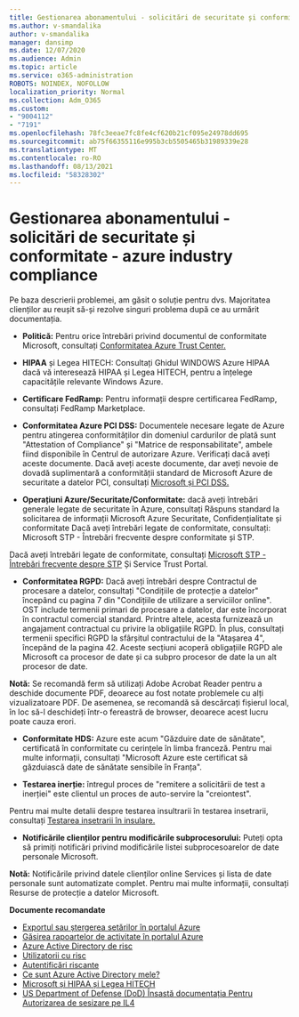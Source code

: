 ```yaml
---
title: Gestionarea abonamentului - solicitări de securitate și conformitate - azure industry compliance
ms.author: v-smandalika
author: v-smandalika
manager: dansimp
ms.date: 12/07/2020
ms.audience: Admin
ms.topic: article
ms.service: o365-administration
ROBOTS: NOINDEX, NOFOLLOW
localization_priority: Normal
ms.collection: Adm_O365
ms.custom:
- "9004112"
- "7191"
ms.openlocfilehash: 78fc3eeae7fc8fe4cf620b21cf095e24978dd695
ms.sourcegitcommit: ab75f66355116e995b3cb5505465b31989339e28
ms.translationtype: MT
ms.contentlocale: ro-RO
ms.lasthandoff: 08/13/2021
ms.locfileid: "58328302"
---
```

# <a name="subscription-management---security-and-compliance-requests---azure-industry-compliance-accreditation"></a>Gestionarea abonamentului - solicitări de securitate și conformitate - azure industry compliance

Pe baza descrierii problemei, am găsit o soluție pentru dvs. Majoritatea clienților au reușit să-și rezolve singuri problema după ce au urmărit documentația.

- **Politică:** Pentru orice întrebări privind documentul de conformitate Microsoft, consultați [Conformitatea Azure Trust Center.](https://docs.microsoft.com/compliance/regulatory/offering-SOC)

- **HIPAA** și Legea HITECH: Consultați Ghidul WINDOWS Azure HIPAA dacă vă interesează HIPAA și Legea HITECH, pentru a înțelege capacitățile relevante Windows Azure.

- **Certificare FedRamp:** Pentru informații despre certificarea FedRamp, consultați FedRamp Marketplace.

- **Conformitatea Azure PCI DSS:** Documentele necesare legate de Azure pentru atingerea conformităților din domeniul cardurilor de plată sunt "Attestation of Compliance" și "Matrice de responsabilitate", ambele fiind disponibile în Centrul de autorizare Azure. Verificați dacă aveți aceste documente. Dacă aveți aceste documente, dar aveți nevoie de dovadă suplimentară a conformității standard de Microsoft Azure de securitate a datelor PCI, consultați [Microsoft și PCI DSS.](https://docs.microsoft.com/compliance/regulatory/offering-PCI-DSS)

- **Operațiuni Azure/Securitate/Conformitate:** dacă aveți întrebări generale legate de securitate în Azure, consultați Răspuns standard la solicitarea de informații Microsoft Azure Securitate, Confidențialitate și conformitate Dacă aveți întrebări legate de conformitate, consultați: Microsoft STP - Întrebări frecvente despre conformitate și STP.

Dacă aveți întrebări legate de conformitate, consultați [Microsoft STP - Întrebări frecvente despre STP](https://www.microsoft.com/trust-center/compliance/compliance-overview) Și Service Trust Portal.

- **Conformitatea RGPD:** Dacă aveți întrebări despre Contractul de procesare a datelor, consultați "Condițiile de protecție a datelor" începând cu pagina 7 din "Condițiile de utilizare a serviciilor online". OST include termenii primari de procesare a datelor, dar este încorporat în contractul comercial standard. Printre altele, acesta furnizează un angajament contractual cu privire la obligațiile RGPD. În plus, consultați termenii specifici RGPD la sfârșitul contractului de la "Atașarea 4", începând de la pagina 42. Aceste secțiuni acoperă obligațiile RGPD ale Microsoft ca procesor de date și ca subpro procesor de date la un alt procesor de date.

**Notă:** Se recomandă ferm să utilizați Adobe Acrobat Reader pentru a deschide documente PDF, deoarece au fost notate problemele cu alți vizualizatoare PDF. De asemenea, se recomandă să descărcați fișierul local, în loc să-l deschideți într-o fereastră de browser, deoarece acest lucru poate cauza erori.

- **Conformitate HDS:** Azure este acum "Găzduire date de sănătate", certificată în conformitate cu cerințele în limba franceză. Pentru mai multe informații, consultați "Microsoft Azure este certificat să găzduiască date de sănătate sensibile în Franța".

- **Testarea inerție:** întregul proces de "remitere a solicitării de test a inerției" este clientul un proces de auto-servire la "creiontest".

Pentru mai multe detalii despre testarea insultrarii în testarea insetrarii, consultați [Testarea insetrarii în insulare.](https://docs.microsoft.com/azure/security/fundamentals/pen-testing)

- **Notificările clienților pentru modificările subprocesorului:** Puteți opta să primiți notificări privind modificările listei subprocesoarelor de date personale Microsoft.

**Notă:** Notificările privind datele clienților online Services și lista de date personale sunt automatizate complet. Pentru mai multe informații, consultați Resurse de protecție a datelor Microsoft.

**Documente recomandate**

- [Exportul sau ștergerea setărilor în portalul Azure](https://docs.microsoft.com/azure/azure-portal/set-preferences)
- [Găsirea rapoartelor de activitate în portalul Azure](https://docs.microsoft.com/azure/active-directory/reports-monitoring/howto-find-activity-reports)
- [Azure Active Directory de risc](https://docs.microsoft.com/azure/active-directory/identity-protection/overview-identity-protection)
- [Utilizatorii cu risc](https://docs.microsoft.com/azure/active-directory/identity-protection/overview-identity-protection)
- [Autentificări riscante](https://docs.microsoft.com/azure/active-directory/identity-protection/overview-identity-protection)
- [Ce sunt Azure Active Directory mele?](https://docs.microsoft.com/azure/active-directory/reports-monitoring/overview-reports)
- [Microsoft și HIPAA și Legea HITECH](https://docs.microsoft.com/compliance/regulatory/offering-hipaa-hitech)
- [US Department of Defense (DoD) Însastă documentația Pentru Autorizarea de sesizare pe IL4](https://docs.microsoft.com/compliance/regulatory/offering-DoD-DISA-L2-L4-L5)













